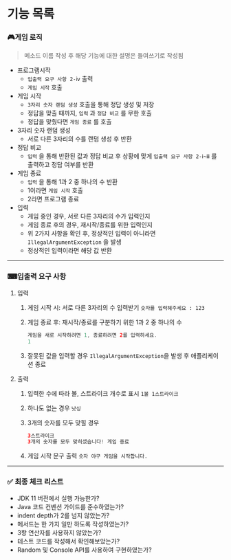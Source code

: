 # 기능 목록

### 🎮게임 로직

> 메소드 이름 작성 후 해당 기능에 대한 설명은 들여쓰기로 작성됨
> 
- 프로그램시작
    - `입출력 요구 사항 2-ⅳ` 출력
    - `게임 시작` 호출
- 게임 시작
    - `3자리 숫자 랜덤 생성` 호출을 통해 정답 생성 및 저장
    - 정답을 맞출 때까지, `입력` 과 `정답 비교` 를 무한 호출
    - 정답을 맞췄다면 `게임 종료` 를 호출
- 3자리 숫자 랜덤 생성
    - 서로 다른 3자리의 수를 랜덤 생성 후 반환
- 정답 비교
    - `입력` 을 통해 반환된 값과 정답 비교 후 상황에 맞게 `입출력 요구 사항 2-ⅰ~ⅲ` 를 출력하고 정답 여부를 반환
- 게임 종료
    - `입력` 을 통해 1과 2 중 하나의 수 반환
    - 1이라면 `게임 시작` 호출
    - 2라면 프로그램 종료
- 입력
    - 게임 중인 경우, 서로 다른 3자리의 수가 입력인지
    - 게임 종료 후의 경우, 재시작/종료를 위한 입력인지
    - 위 2가지 사항을 확인 후, 정상적인 입력이 아니라면 `IllegalArgumentException` 을 발생
    - 정상적인 입력이라면 해당 값 반환

---

### ⌨입출력 요구 사항

1. 입력
    1. 게임 시작 시: 서로 다른 3자리의 수 입력받기 `숫자를 입력해주세요 : 123`
    2. 게임 종료 후: 재시작/종료를 구분하기 위한 1과 2 중 하나의 수
        
        ```java
        게임을 새로 시작하려면 1, 종료하려면 2를 입력하세요.
        1
        ```
        
    3. 잘못된 값을 입력할 경우 `IllegalArgumentException`을 발생 후 애플리케이션 종료
2. 출력
    1. 입력한 수에 따라 볼, 스트라이크 개수로 표시 `1볼 1스트라이크`
    2. 하나도 없는 경우 `낫싱`
    3. 3개의 숫자를 모두 맞힐 경우 
        
        ```java
        3스트라이크
        3개의 숫자를 모두 맞히셨습니다! 게임 종료
        ```
        
    4. 게임 시작 문구 출력 `숫자 야구 게임을 시작합니다.`

---

### ✅ 최종 체크 리스트

- JDK 11 버전에서 실행 가능한가?
- Java 코드 컨벤션 가이드를 준수하였는가?
- indent depth가 2를 넘지 않았는가?
- 메서드는 한 가지 일만 하도록 작성하였는가?
- 3항 연산자를 사용하지 않았는가?
- 테스트 코드를 작성해서 확인해보았는가?
- Random 및 Console API를 사용하여 구현하였는가?